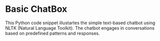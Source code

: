 # Basic ChatBox
This Python code snippet illustartes the simple text-based chatbot using NLTK (Natural Language Toolkit). The chatbot engages in conversations based on predefined patterns and responses.
